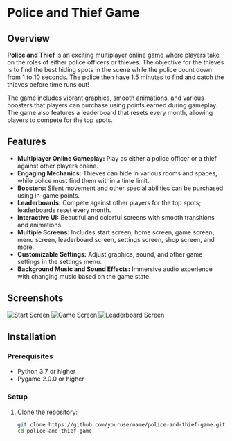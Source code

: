# Police and Thief Game

## Overview

**Police and Thief** is an exciting multiplayer online game where players take on the roles of either police officers or thieves. The objective for the thieves is to find the best hiding spots in the scene while the police count down from 1 to 10 seconds. The police then have 1.5 minutes to find and catch the thieves before time runs out!

The game includes vibrant graphics, smooth animations, and various boosters that players can purchase using points earned during gameplay. The game also features a leaderboard that resets every month, allowing players to compete for the top spots.

## Features

- **Multiplayer Online Gameplay:** Play as either a police officer or a thief against other players online.
- **Engaging Mechanics:** Thieves can hide in various rooms and spaces, while police must find them within a time limit.
- **Boosters:** Silent movement and other special abilities can be purchased using in-game points.
- **Leaderboards:** Compete against other players for the top spots; leaderboards reset every month.
- **Interactive UI:** Beautiful and colorful screens with smooth transitions and animations.
- **Multiple Screens:** Includes start screen, home screen, game screen, menu screen, leaderboard screen, settings screen, shop screen, and more.
- **Customizable Settings:** Adjust graphics, sound, and other game settings in the settings menu.
- **Background Music and Sound Effects:** Immersive audio experience with changing music based on the game state.

## Screenshots

![Start Screen](screenshots/start_screen.png)
![Game Screen](screenshots/game_screen.png)
![Leaderboard Screen](screenshots/leaderboard_screen.png)

## Installation

### Prerequisites

- Python 3.7 or higher
- Pygame 2.0.0 or higher

### Setup

1. Clone the repository:
   ```bash
   git clone https://github.com/yourusername/police-and-thief-game.git
   cd police-and-thief-game
